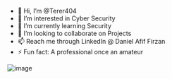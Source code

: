 - 👋 Hi, I’m @Terer404
- 👀 I’m interested in Cyber Security
- 🌱 I’m currently learning Security
- 💞️ I’m looking to collaborate on Projects
- 📫 Reach me through LinkedIn @ Daniel Afif Firzan
- ⚡ Fun fact: A professional once an amateur
  
![image](https://github.com/Terer404/Terer404/assets/158023631/879e186f-ec2d-463c-9a24-d4921c66cb3e)


  
<!---
Terer404/Terer404 is a ✨ special ✨ repository because its `README.md` (this file) appears on your GitHub profile.
You can click the Preview link to take a look at your changes.
--->
